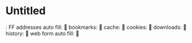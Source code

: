 # Untitled

: FF
addresses auto fill: 🌵
bookmarks: 🌵
cache: 🍎
cookies: 🌵
downloads: 🌵
history: 🌵
web form auto fill: 🌵